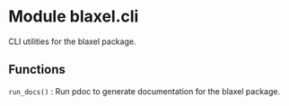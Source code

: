 Module blaxel.cli
=================
CLI utilities for the blaxel package.

Functions
---------

`run_docs()`
:   Run pdoc to generate documentation for the blaxel package.